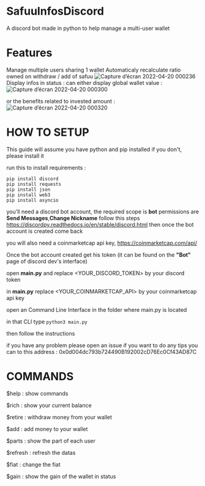 # SafuuInfosDiscord
A discord bot made in python to help manage a multi-user wallet

# Features 
Manage multiple users sharing 1 wallet
Automaticaly recalculate ratio owned on withdraw / add of safuu
![Capture d’écran 2022-04-20 000236](https://user-images.githubusercontent.com/27644308/164109552-22d3f340-929a-4fbc-b137-e101035aea0e.png)
Display infos in status : 
  can either display global wallet value :
  ![Capture d’écran 2022-04-20 000300](https://user-images.githubusercontent.com/27644308/164109650-4efca628-7efe-46b6-9ce0-13d02d76ecdc.png)
  
  or the benefits related to invested amount : 
   ![Capture d’écran 2022-04-20 000320](https://user-images.githubusercontent.com/27644308/164109715-2395b5d9-582d-4d7f-8e2c-16e9c7fa5d70.png)



# HOW TO SETUP 

This guide will assume you have python and pip installed if you don't, please install it

run this to install requirements :
```
pip install discord
pip install requests
pip install json
pip install web3
pip install asyncio
```

you'll need a discord bot account, the required scope is **bot** permissions are **Send Messages**,**Change Nickname**
follow this steps https://discordpy.readthedocs.io/en/stable/discord.html then once the bot account is created come back

you will also need a coinmarketcap api key, https://coinmarketcap.com/api/

Once the bot account created get his token (it can be found on the **"Bot"** page of discord dev's interface)

open **main.py** and replace <YOUR_DISCORD_TOKEN> by your discord token

in **main.py** replace <YOUR_COINMARKETCAP_API> by your coinmarketcap api key

open an Command Line Interface in the folder where main.py is located

in that CLI type `python3 main.py`

then follow the instructions

if you have any problem please open an issue
if you want to do any tips you can to this address : 0x0d004dc793b724490B192002cD76Ec0Cf43AD87C

# COMMANDS
 
$help : show commands

$rich : show your current balance

$retire <name> <amount> : withdraw money from your wallet
 
$add <name> <amount> : add money to your wallet
 
$parts : show the part of each user
 
$refresh : refresh the datas
 
$fiat <fiat> : change the fiat
 
$gain : show the gain of the wallet in status
